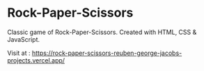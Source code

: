 # Rock-Paper-Scissors
Classic game of Rock-Paper-Scissors.
Created with HTML, CSS & JavaScript.

Visit at : https://rock-paper-scissors-reuben-george-jacobs-projects.vercel.app/
